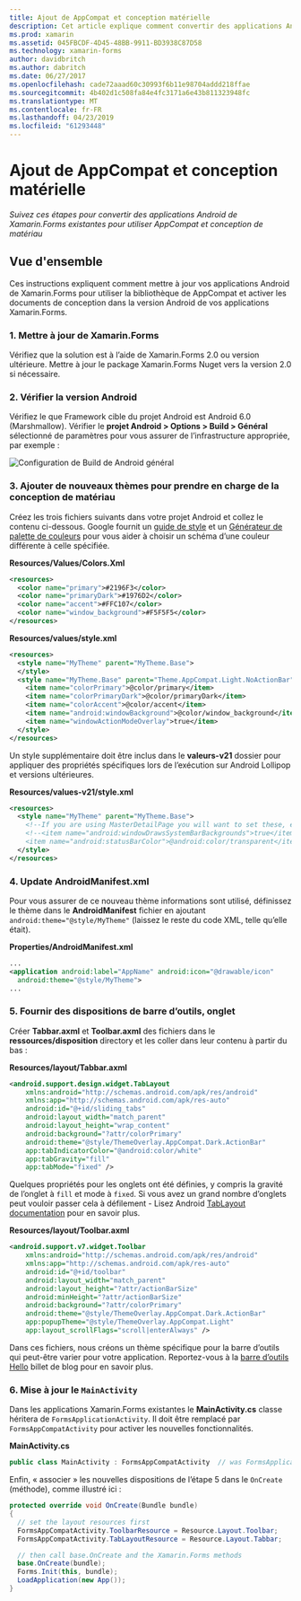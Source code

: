 ```yaml
---
title: Ajout de AppCompat et conception matérielle
description: Cet article explique comment convertir des applications Android de Xamarin.Forms existantes pour utiliser AppCompat et conception de matériau.
ms.prod: xamarin
ms.assetid: 045FBCDF-4D45-48BB-9911-BD3938C87D58
ms.technology: xamarin-forms
author: davidbritch
ms.author: dabritch
ms.date: 06/27/2017
ms.openlocfilehash: cade72aaad60c30993f6b11e98704addd218ffae
ms.sourcegitcommit: 4b402d1c508fa84e4fc3171a6e43b811323948fc
ms.translationtype: MT
ms.contentlocale: fr-FR
ms.lasthandoff: 04/23/2019
ms.locfileid: "61293448"
---
```

# <a name="adding-appcompat-and-material-design"></a>Ajout de AppCompat et conception matérielle

_Suivez ces étapes pour convertir des applications Android de Xamarin.Forms existantes pour utiliser AppCompat et conception de matériau_

<!-- source https://gist.github.com/jassmith/a3b2a543f99126782936
https://blog.xamarin.com/material-design-for-your-xamarin-forms-android-apps/ -->

## <a name="overview"></a>Vue d'ensemble

Ces instructions expliquent comment mettre à jour vos applications Android de Xamarin.Forms pour utiliser la bibliothèque de AppCompat et activer les documents de conception dans la version Android de vos applications Xamarin.Forms.

### <a name="1-update-xamarinforms"></a>1. Mettre à jour de Xamarin.Forms

Vérifiez que la solution est à l’aide de Xamarin.Forms 2.0 ou version ultérieure. Mettre à jour le package Xamarin.Forms Nuget vers la version 2.0 si nécessaire.

### <a name="2-check-android-version"></a>2. Vérifier la version Android

Vérifiez le que Framework cible du projet Android est Android 6.0 (Marshmallow). Vérifier le **projet Android > Options > Build > Général** sélectionné de paramètres pour vous assurer de l’infrastructure appropriée, par exemple :

 ![](appcompat-images/target-android-6-sml.png "Configuration de Build de Android général")

### <a name="3-add-new-themes-to-support-material-design"></a>3. Ajouter de nouveaux thèmes pour prendre en charge de la conception de matériau

Créez les trois fichiers suivants dans votre projet Android et collez le contenu ci-dessous. Google fournit un [guide de style](http://www.google.com/design/spec/style/color.html#color-color-palette) et un [Générateur de palette de couleurs](http://www.materialpalette.com/) pour vous aider à choisir un schéma d’une couleur différente à celle spécifiée.

**Resources/Values/Colors.Xml**

```xml
<resources>
  <color name="primary">#2196F3</color>
  <color name="primaryDark">#1976D2</color>
  <color name="accent">#FFC107</color>
  <color name="window_background">#F5F5F5</color>
</resources>
```

**Resources/values/style.xml**

```xml
<resources>
  <style name="MyTheme" parent="MyTheme.Base">
  </style>
  <style name="MyTheme.Base" parent="Theme.AppCompat.Light.NoActionBar">
    <item name="colorPrimary">@color/primary</item>
    <item name="colorPrimaryDark">@color/primaryDark</item>
    <item name="colorAccent">@color/accent</item>
    <item name="android:windowBackground">@color/window_background</item>
    <item name="windowActionModeOverlay">true</item>
  </style>
</resources>
```

Un style supplémentaire doit être inclus dans le **valeurs-v21** dossier pour appliquer des propriétés spécifiques lors de l’exécution sur Android Lollipop et versions ultérieures.

**Resources/values-v21/style.xml**

```xml
<resources>
  <style name="MyTheme" parent="MyTheme.Base">
    <!--If you are using MasterDetailPage you will want to set these, else you can leave them out-->
    <!--<item name="android:windowDrawsSystemBarBackgrounds">true</item>
    <item name="android:statusBarColor">@android:color/transparent</item>-->
  </style>
</resources>
```

### <a name="4-update-androidmanifestxml"></a>4. Update AndroidManifest.xml

Pour vous assurer de ce nouveau thème informations sont utilisé, définissez le thème dans le **AndroidManifest** fichier en ajoutant `android:theme="@style/MyTheme"` (laissez le reste du code XML, telle qu’elle était).

**Properties/AndroidManifest.xml**

```xml
...
<application android:label="AppName" android:icon="@drawable/icon"
  android:theme="@style/MyTheme">
...
```

### <a name="5-provide-toolbar-and-tab-layouts"></a>5. Fournir des dispositions de barre d’outils, onglet

Créer **Tabbar.axml** et **Toolbar.axml** des fichiers dans le **ressources/disposition** directory et les coller dans leur contenu à partir du bas :

**Resources/layout/Tabbar.axml**

```xml
<android.support.design.widget.TabLayout
    xmlns:android="http://schemas.android.com/apk/res/android"
    xmlns:app="http://schemas.android.com/apk/res-auto"
    android:id="@+id/sliding_tabs"
    android:layout_width="match_parent"
    android:layout_height="wrap_content"
    android:background="?attr/colorPrimary"
    android:theme="@style/ThemeOverlay.AppCompat.Dark.ActionBar"
    app:tabIndicatorColor="@android:color/white"
    app:tabGravity="fill"
    app:tabMode="fixed" />
```

Quelques propriétés pour les onglets ont été définies, y compris la gravité de l’onglet à `fill` et mode à `fixed`.
Si vous avez un grand nombre d’onglets peut vouloir passer cela à défilement - Lisez Android [TabLayout documentation](https://developer.android.com/reference/android/support/design/widget/TabLayout.html) pour en savoir plus.

**Resources/layout/Toolbar.axml**

```xml
<android.support.v7.widget.Toolbar
    xmlns:android="http://schemas.android.com/apk/res/android"
    xmlns:app="http://schemas.android.com/apk/res-auto"
    android:id="@+id/toolbar"
    android:layout_width="match_parent"
    android:layout_height="?attr/actionBarSize"
    android:minHeight="?attr/actionBarSize"
    android:background="?attr/colorPrimary"
    android:theme="@style/ThemeOverlay.AppCompat.Dark.ActionBar"
    app:popupTheme="@style/ThemeOverlay.AppCompat.Light"
    app:layout_scrollFlags="scroll|enterAlways" />
```

Dans ces fichiers, nous créons un thème spécifique pour la barre d’outils qui peut-être varier pour votre application.
Reportez-vous à la [barre d’outils Hello](https://blog.xamarin.com/android-tips-hello-toolbar-goodbye-action-bar/) billet de blog pour en savoir plus.


### <a name="6-update-the-mainactivity"></a>6. Mise à jour le `MainActivity`

Dans les applications Xamarin.Forms existantes le **MainActivity.cs** classe héritera de `FormsApplicationActivity`. Il doit être remplacé par `FormsAppCompatActivity` pour activer les nouvelles fonctionnalités.

**MainActivity.cs**

```csharp
public class MainActivity : FormsAppCompatActivity  // was FormsApplicationActivity
```

Enfin, « associer » les nouvelles dispositions de l’étape 5 dans le `OnCreate` (méthode), comme illustré ici :

```csharp
protected override void OnCreate(Bundle bundle)
{
  // set the layout resources first
  FormsAppCompatActivity.ToolbarResource = Resource.Layout.Toolbar;
  FormsAppCompatActivity.TabLayoutResource = Resource.Layout.Tabbar;

  // then call base.OnCreate and the Xamarin.Forms methods
  base.OnCreate(bundle);
  Forms.Init(this, bundle);
  LoadApplication(new App());
}
```
